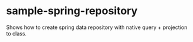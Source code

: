 # sample-spring-repository

Shows how to create spring data repository with native query + projection to class.
